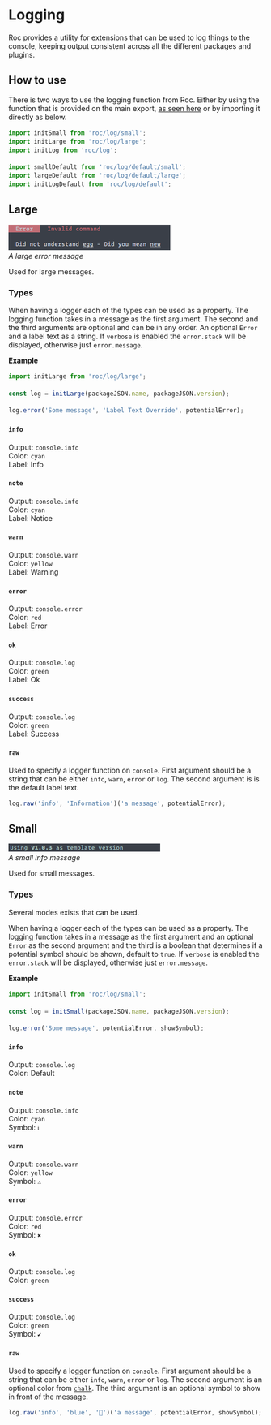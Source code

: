 # Logging
Roc provides a utility for extensions that can be used to log things to the console, keeping output consistent across all the different packages and plugins.

## How to use
There is two ways to use the logging function from Roc. Either by using the function that is provided on the main export, [as seen here](/docs/API.md#initlog) or by importing it directly as below.

```javascript
import initSmall from 'roc/log/small';
import initLarge from 'roc/log/large';
import initLog from 'roc/log';

import smallDefault from 'roc/log/default/small';
import largeDefault from 'roc/log/default/large';
import initLogDefault from 'roc/log/default';
```

## Large
![large](/docs/assets/large_log.png)  
_A large error message_

Used for large messages.

### Types
When having a logger each of the types can be used as a property. The logging function takes in a message as the first argument. The second and the third arguments are optional and can be in any order. An optional `Error` and a label text as a string. If `verbose` is enabled the `error.stack` will be displayed, otherwise just `error.message`.

__Example__
```javascript
import initLarge from 'roc/log/large';

const log = initLarge(packageJSON.name, packageJSON.version);

log.error('Some message', 'Label Text Override', potentialError);
```

#### `info`
Output: `console.info`  
Color: `cyan`  
Label: Info

#### `note`
Output: `console.info`  
Color: `cyan`  
Label: Notice

#### `warn`
Output: `console.warn`  
Color: `yellow`  
Label: Warning

#### `error`
Output: `console.error`  
Color: `red`  
Label: Error

#### `ok`
Output: `console.log`  
Color: `green`  
Label: Ok

#### `success`
Output: `console.log`  
Color: `green`  
Label: Success

#### `raw`
Used to specify a logger function on `console`. First argument should be a string that can be either `info`, `warn`, `error` or `log`. The second argument is is the default label text.

```javascript
log.raw('info', 'Information')('a message', potentialError);
```

## Small
![small](/docs/assets/small_log.png)  
_A small info message_

Used for small messages.

### Types
Several modes exists that can be used.

When having a logger each of the types can be used as a property. The logging function takes in a message as the first argument and an optional `Error` as the second argument and the third is a boolean that determines if a potential symbol should be shown, default to `true`. If `verbose` is enabled the `error.stack` will be displayed, otherwise just `error.message`.

__Example__
```javascript
import initSmall from 'roc/log/small';

const log = initSmall(packageJSON.name, packageJSON.version);

log.error('Some message', potentialError, showSymbol);
```

#### `info`
Output: `console.log`  
Color: Default

#### `note`
Output: `console.info`  
Color: `cyan`  
Symbol: `ℹ`

#### `warn`
Output: `console.warn`  
Color: `yellow`  
Symbol: `⚠`

#### `error`
Output: `console.error`  
Color: `red`  
Symbol: `✖`

#### `ok`
Output: `console.log`  
Color: `green`

#### `success`
Output: `console.log`  
Color: `green`  
Symbol: `✔`

#### `raw`
Used to specify a logger function on `console`. First argument should be a string that can be either `info`, `warn`, `error` or `log`. The second argument is an optional color from [`chalk`](https://www.npmjs.com/package/chalk). The third argument is an optional symbol to show in front of the message.

```javascript
log.raw('info', 'blue', '🦄')('a message', potentialError, showSymbol);
```
